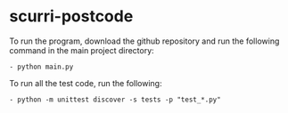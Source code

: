 # scurri-postcode

To run the program, download the github repository and run the following command in the main project directory:

    - python main.py

To run all the test code, run the following:

    - python -m unittest discover -s tests -p "test_*.py"
